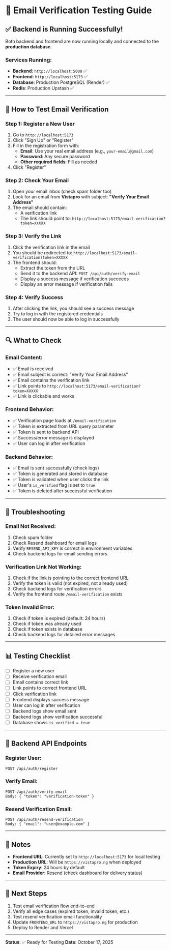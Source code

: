 # 📧 Email Verification Testing Guide

## **✅ Backend is Running Successfully!**

Both backend and frontend are now running locally and connected to the **production database**.

### **Services Running:**

- **Backend**: `http://localhost:5000` ✅
- **Frontend**: `http://localhost:5173` ✅
- **Database**: Production PostgreSQL (Render) ✅
- **Redis**: Production Upstash ✅

---

## **🧪 How to Test Email Verification**

### **Step 1: Register a New User**

1. Go to `http://localhost:5173`
2. Click "Sign Up" or "Register"
3. Fill in the registration form with:
   - **Email**: Use your real email address (e.g., `your-email@gmail.com`)
   - **Password**: Any secure password
   - **Other required fields**: Fill as needed
4. Click "Register"

### **Step 2: Check Your Email**

1. Open your email inbox (check spam folder too)
2. Look for an email from **Vistapro** with subject: **"Verify Your Email Address"**
3. The email should contain:
   - A verification link
   - The link should point to: `http://localhost:5173/email-verification?token=XXXXX`

### **Step 3: Verify the Link**

1. Click the verification link in the email
2. You should be redirected to: `http://localhost:5173/email-verification?token=XXXXX`
3. The frontend should:
   - Extract the token from the URL
   - Send it to the backend API: `POST /api/auth/verify-email`
   - Display a success message if verification succeeds
   - Display an error message if verification fails

### **Step 4: Verify Success**

1. After clicking the link, you should see a success message
2. Try to log in with the registered credentials
3. The user should now be able to log in successfully

---

## **🔍 What to Check**

### **Email Content:**
- ✅ Email is received
- ✅ Email subject is correct: "Verify Your Email Address"
- ✅ Email contains the verification link
- ✅ Link points to `http://localhost:5173/email-verification?token=XXXXX`
- ✅ Link is clickable and works

### **Frontend Behavior:**
- ✅ Verification page loads at `/email-verification`
- ✅ Token is extracted from URL query parameter
- ✅ Token is sent to backend API
- ✅ Success/error message is displayed
- ✅ User can log in after verification

### **Backend Behavior:**
- ✅ Email is sent successfully (check logs)
- ✅ Token is generated and stored in database
- ✅ Token is validated when user clicks the link
- ✅ User's `is_verified` flag is set to `true`
- ✅ Token is deleted after successful verification

---

## **🐛 Troubleshooting**

### **Email Not Received:**
1. Check spam folder
2. Check Resend dashboard for email logs
3. Verify `RESEND_API_KEY` is correct in environment variables
4. Check backend logs for email sending errors

### **Verification Link Not Working:**
1. Check if the link is pointing to the correct frontend URL
2. Verify the token is valid (not expired, not already used)
3. Check backend logs for verification errors
4. Verify the frontend route `/email-verification` exists

### **Token Invalid Error:**
1. Check if token is expired (default: 24 hours)
2. Check if token was already used
3. Check if token exists in database
4. Check backend logs for detailed error messages

---

## **📊 Testing Checklist**

- [ ] Register a new user
- [ ] Receive verification email
- [ ] Email contains correct link
- [ ] Link points to correct frontend URL
- [ ] Click verification link
- [ ] Frontend displays success message
- [ ] User can log in after verification
- [ ] Backend logs show email sent
- [ ] Backend logs show verification successful
- [ ] Database shows `is_verified = true`

---

## **🔧 Backend API Endpoints**

### **Register User:**
```
POST /api/auth/register
```

### **Verify Email:**
```
POST /api/auth/verify-email
Body: { "token": "verification-token" }
```

### **Resend Verification Email:**
```
POST /api/auth/resend-verification
Body: { "email": "user@example.com" }
```

---

## **📝 Notes**

- **Frontend URL**: Currently set to `http://localhost:5173` for local testing
- **Production URL**: Will be `https://vistapro.ng` when deployed
- **Token Expiry**: 24 hours by default
- **Email Provider**: Resend (check dashboard for delivery status)

---

## **🎯 Next Steps**

1. Test email verification flow end-to-end
2. Verify all edge cases (expired token, invalid token, etc.)
3. Test resend verification email functionality
4. Update `FRONTEND_URL` to `https://vistapro.ng` for production
5. Deploy to Render and Vercel

---

**Status**: ✅ Ready for Testing
**Date**: October 17, 2025

